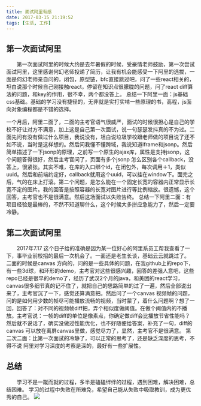 ```yaml
---
title: 面试阿里有感
date: 2017-03-15 21:19:52
tags: [生活, 工作]
---
```


##  <b>第一次面试阿里</b>

   <p style='text-indent: 2em'>第一次面试阿里的时候大约是去年暑假的时候，受豪情老师鼓励，第一次尝试面试阿里，这里感谢何幻老师投递了简历，让我有机会能感受一下阿里的选拔，一面是何幻老师亲自问的，闭包，原型链，bfc直接跳过吧，问了一些react相关的，坦白说那个时候自己刚接触react，停留在知识点很朦胧的问题，问了react diff算法的问题，和key的作用，很不幸，两个都没答上。
   总结一下阿里一面：js基础 css基础。基础的学习没有捷径的，无非就是实打实啃一些原理的书，高程，js面向对象编程都是不错的选择。

<!--more-->
   一个月后，阿里二面了，二面的主考官语气很威严，面试的时候很担心是自己的学校不好让对方不满意，加上这是自己第一次面试，说一句瑟瑟发抖真的不为过。二面先问有没有做过什么项目，我说没有，坦白说垃圾学校跟老师做的项目说了还不如不说，当时是这样想的。然后问我懂不懂跨域，我说知道iframe和jsonp。然后简单描述了一下jsonp的原理，之前写一个原生的ajax库，属性是支持jsonp，这个问题答得很好，然后主考官问了，页面有多个jsonp 怎么区别各个callback，没答上，很紧张。其实不难，在库的入口绑个id，在闭包外，每次调用＋1，类似uuid。然后和前端约定好，callback就用这个uuid，可以挂在window下。面完之后，气的在床上打滚。第二个问题，是怎么能在一个固定长宽的容器内正常显示长宽不定的图片。我的回答是按照容器的长宽对图片进行等比例缩放。很遗憾，这个回答，主考官也不是很满意。然后这场面试以失败告终。
   总结一下阿里二面：有项目经验是最棒的，不然不知道聊什么，这个时候大多拼应急能力了，然后一定要冷静。

   </p> 


 ##  <b>第二次面试阿里</b>  

   <p style='text-indent: 2em'> 
    2017年7.17 这个日子给的准确是因为某一位好心的阿里系员工帮我查看了一下，事毕业前校招的最后一次机会了。一面还是老生长谈，基础云云就跳过了。
    二面的时候是canvas 方向的，问的是一些具体的问题，在我github上的repo下，有一些3d球，和环形的demo，主考官对这些很感兴趣，回答的差强人意吧，这些repo已经是很早的demo了，经历了武汉2个月的java，和美团的react学习，canvas很多细节真的记不住了，就把自己的思路简单的过了一遍，然后全部说出来了，主考官沉了一下，感觉还算满意把。然后问了一个canvas 视频帧的问题，问的是如何用少数的帧尽可能播放流畅的视频，当时蒙了，着什么问题啊？想了一回，回答了：对不同的视频帧diff把，弄个相似度做阈值。在做个阈值内的不播放。主考官说：一帧的diff的单位是像素点，你确定做diff会比播放节省性能吗？ 然后就不说话了，确实没做过性能优化，也不好随便给答案，补充了一句，diff的canvas 可以放在离屏canvas里做，感觉尽力了，显然，主考官不是很满意。
    第二次二面：比第一次面试的冷静了，可以正常的思考了，还是缺乏深度的思考，不得不说 阿里对学习深度的考察是深的，最好有一些扩展性。
   </p>


## <b>总结</b>  
   <p style='text-indent: 2em'> 
    学习不是一蹴而就的过程，多半是磕磕绊绊的过程，遇到困难，解决困难，总结困难。 学习的过程中失败在所难免，希望自己能从失败中吸取教训，成为更优秀的自己。
    <img src='http://oymaq4uai.bkt.clouddn.com/922281957.jpg'/>
   </p>

